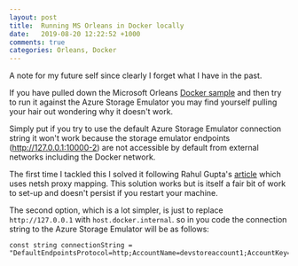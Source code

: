 ```yaml
---
layout: post
title:  Running MS Orleans in Docker locally
date:   2019-08-20 12:22:52 +1000
comments: true
categories: Orleans, Docker
---
```

A note for my future self since clearly I forget what I have in the past.

If you have pulled down the Microsoft Orleans [Docker sample](https://github.com/dotnet/orleans/tree/master/Samples/2.0/docker-aspnet-core) and then try to run it against the Azure Storage Emulator you may find yourself pulling your hair out wondering why it doesn't work.

Simply put if you try to use the default Azure Storage Emulator connection string it won't work because the storage emulator endpoints (http://127.0.0.1:10000-2) are not accessible by default from external networks including the Docker network.

The first time I tackled this I solved it following Rahul Gupta's [article](https://rahulgupta.us/azure-storage-emulator-with-docker-on-windows/) which uses netsh proxy mapping. This solution works but is itself a fair bit of work to set-up and doesn't persist if you restart your machine.

The second option, which is a lot simpler, is just to replace ```http://127.0.0.1``` with ```host.docker.internal```.
so in you code the connection string to the Azure Storage Emulator will be as follows:

```CSharp
const string connectionString = "DefaultEndpointsProtocol=http;AccountName=devstoreaccount1;AccountKey=Eby8vdM02xNOcqFlqUwJPLlmEtlCDXJ1OUzFT50uSRZ6IFsuFq2UVErCz4I6tq/K1SZFPTOtr/KBHBeksoGMGw==;BlobEndpoint=http://host.docker.internal:10000/devstoreaccount1;TableEndpoint=http://host.docker.internal:10002/devstoreaccount1;QueueEndpoint=http://host.docker.internal:10001/devstoreaccount1;";

```
